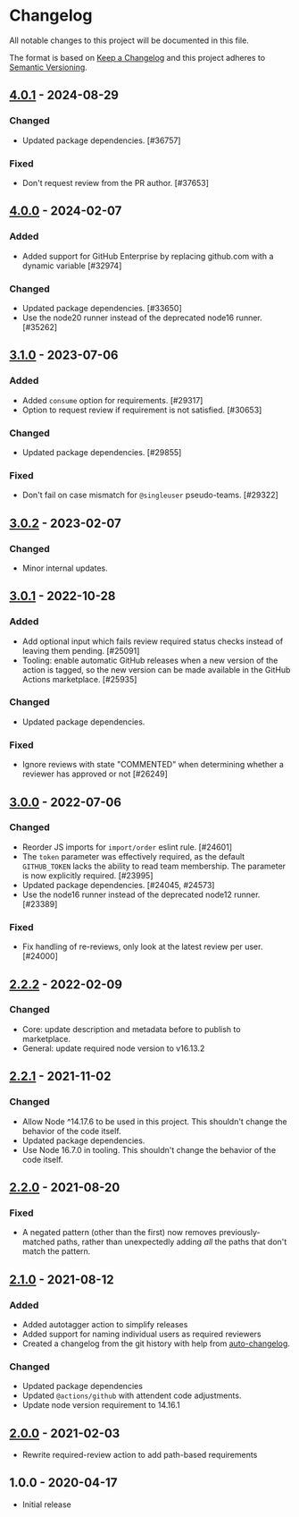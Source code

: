 # Changelog

All notable changes to this project will be documented in this file.

The format is based on [Keep a Changelog](https://keepachangelog.com/en/1.0.0/)
and this project adheres to [Semantic Versioning](https://semver.org/spec/v2.0.0.html).

## [4.0.1] - 2024-08-29
### Changed
- Updated package dependencies. [#36757]

### Fixed
- Don't request review from the PR author. [#37653]

## [4.0.0] - 2024-02-07
### Added
- Added support for GitHub Enterprise by replacing github.com with a dynamic variable [#32974]

### Changed
- Updated package dependencies. [#33650]
- Use the node20 runner instead of the deprecated node16 runner. [#35262]

## [3.1.0] - 2023-07-06
### Added
- Added `consume` option for requirements. [#29317]
- Option to request review if requirement is not satisfied. [#30653]

### Changed
- Updated package dependencies. [#29855]

### Fixed
- Don't fail on case mismatch for `@singleuser` pseudo-teams. [#29322]

## [3.0.2] - 2023-02-07
### Changed
- Minor internal updates.

## [3.0.1] - 2022-10-28
### Added
- Add optional input which fails review required status checks instead of leaving them pending. [#25091]
- Tooling: enable automatic GitHub releases when a new version of the action is tagged, so the new version can be made available in the GitHub Actions marketplace. [#25935]

### Changed
- Updated package dependencies.

### Fixed
- Ignore reviews with state "COMMENTED" when determining whether a reviewer has approved or not [#26249]

## [3.0.0] - 2022-07-06
### Changed
- Reorder JS imports for `import/order` eslint rule. [#24601]
- The `token` parameter was effectively required, as the default `GITHUB_TOKEN` lacks the ability to read team membership. The parameter is now explicitly required. [#23995]
- Updated package dependencies. [#24045, #24573]
- Use the node16 runner instead of the deprecated node12 runner. [#23389]

### Fixed
- Fix handling of re-reviews, only look at the latest review per user. [#24000]

## [2.2.2] - 2022-02-09
### Changed
- Core: update description and metadata before to publish to marketplace.
- General: update required node version to v16.13.2

## [2.2.1] - 2021-11-02
### Changed
- Allow Node ^14.17.6 to be used in this project. This shouldn't change the behavior of the code itself.
- Updated package dependencies.
- Use Node 16.7.0 in tooling. This shouldn't change the behavior of the code itself.

## [2.2.0] - 2021-08-20
### Fixed
- A negated pattern (other than the first) now removes previously-matched paths, rather than unexpectedly adding _all_ the paths that don't match the pattern.

## [2.1.0] - 2021-08-12
### Added
- Added autotagger action to simplify releases
- Added support for naming individual users as required reviewers
- Created a changelog from the git history with help from [auto-changelog](https://www.npmjs.com/package/auto-changelog).

### Changed
- Updated package dependencies
- Updated `@actions/github` with attendent code adjustments.
- Update node version requirement to 14.16.1

## [2.0.0] - 2021-02-03

- Rewrite required-review action to add path-based requirements

## 1.0.0 - 2020-04-17

- Initial release

[4.0.1]: https://github.com/Automattic/action-required-review/compare/v4.0.0...v4.0.1
[4.0.0]: https://github.com/Automattic/action-required-review/compare/v3.1.0...v4.0.0
[3.1.0]: https://github.com/Automattic/action-required-review/compare/v3.0.2...v3.1.0
[3.0.2]: https://github.com/Automattic/action-required-review/compare/v3.0.1...v3.0.2
[3.0.1]: https://github.com/Automattic/action-required-review/compare/v3.0.0...v3.0.1
[3.0.0]: https://github.com/Automattic/action-required-review/compare/v2.2.2...v3.0.0
[2.2.2]: https://github.com/Automattic/action-required-review/compare/v2.2.1...v2.2.2
[2.2.1]: https://github.com/Automattic/action-required-review/compare/v2.2.0...v2.2.1
[2.2.0]: https://github.com/Automattic/action-required-review/compare/v2.1.0...v2.2.0
[2.1.0]: https://github.com/Automattic/action-required-review/compare/v2.0.0...v2.1.0
[2.0.0]: https://github.com/Automattic/action-required-review/compare/v1...v2.0.0
